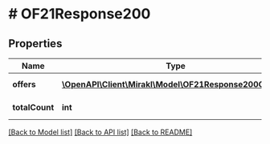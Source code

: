 # # OF21Response200

## Properties

Name | Type | Description | Notes
------------ | ------------- | ------------- | -------------
**offers** | [**\OpenAPI\Client\Mirakl\Model\OF21Response200Offers[]**](OF21Response200Offers.md) | Offers for a shop | [optional]
**totalCount** | **int** | Offer total count | [optional]

[[Back to Model list]](../../README.md#models) [[Back to API list]](../../README.md#endpoints) [[Back to README]](../../README.md)
